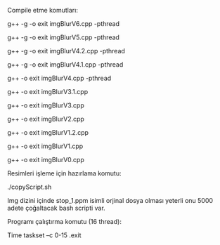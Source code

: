 Compile etme komutları: 

g++ -g -o exit imgBlurV6.cpp -pthread 

g++ -g -o exit imgBlurV5.cpp -pthread 

g++ -g -o exit imgBlurV4.2.cpp -pthread 

g++ -g -o exit imgBlurV4.1.cpp -pthread 

g++ -o exit imgBlurV4.cpp -pthread 

g++ -o exit imgBlurV3.1.cpp 

g++ -o exit imgBlurV3.cpp 

g++ -o exit imgBlurV2.cpp 

g++ -o exit imgBlurV1.2.cpp 

g++ -o exit imgBlurV1.cpp 

g++ -o exit imgBlurV0.cpp 

 

Resimleri işleme için hazırlama komutu: 

./copyScript.sh  

Img dizini içinde stop_1.ppm isimli orjinal dosya olması yeterli onu 5000 adete çoğaltacak bash scripti var. 

 

Programı çalıştırma komutu (16 thread): 

Time taskset –c 0-15 .exit  
